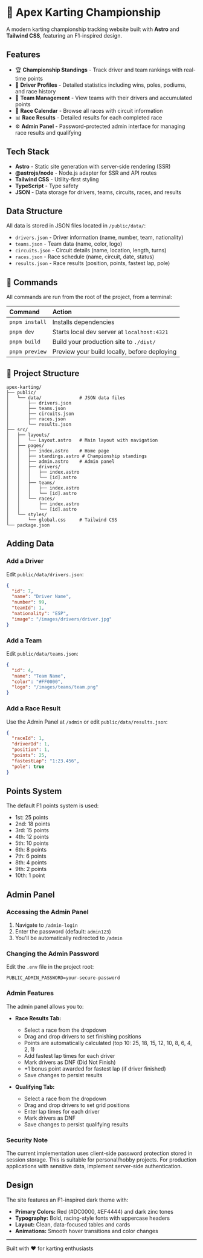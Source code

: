 # 🏁 Apex Karting Championship

A modern karting championship tracking website built with **Astro** and **Tailwind CSS**, featuring an F1-inspired design.

## Features

- 🏆 **Championship Standings** - Track driver and team rankings with real-time points
- 👤 **Driver Profiles** - Detailed statistics including wins, poles, podiums, and race history
- 👥 **Team Management** - View teams with their drivers and accumulated points
- 🏁 **Race Calendar** - Browse all races with circuit information
- 📊 **Race Results** - Detailed results for each completed race
- ⚙️ **Admin Panel** - Password-protected admin interface for managing race results and qualifying

## Tech Stack

- **Astro** - Static site generation with server-side rendering (SSR)
- **@astrojs/node** - Node.js adapter for SSR and API routes
- **Tailwind CSS** - Utility-first styling
- **TypeScript** - Type safety
- **JSON** - Data storage for drivers, teams, circuits, races, and results

## Data Structure

All data is stored in JSON files located in `/public/data/`:

- `drivers.json` - Driver information (name, number, team, nationality)
- `teams.json` - Team data (name, color, logo)
- `circuits.json` - Circuit details (name, location, length, turns)
- `races.json` - Race schedule (name, circuit, date, status)
- `results.json` - Race results (position, points, fastest lap, pole)

## 🧞 Commands

All commands are run from the root of the project, from a terminal:

| Command                   | Action                                           |
| :------------------------ | :----------------------------------------------- |
| `pnpm install`             | Installs dependencies                            |
| `pnpm dev`             | Starts local dev server at `localhost:4321`      |
| `pnpm build`           | Build your production site to `./dist/`          |
| `pnpm preview`         | Preview your build locally, before deploying     |

## 🚀 Project Structure

```
apex-karting/
├── public/
│   └── data/              # JSON data files
│       ├── drivers.json
│       ├── teams.json
│       ├── circuits.json
│       ├── races.json
│       └── results.json
├── src/
│   ├── layouts/
│   │   └── Layout.astro   # Main layout with navigation
│   ├── pages/
│   │   ├── index.astro    # Home page
│   │   ├── standings.astro # Championship standings
│   │   ├── admin.astro    # Admin panel
│   │   ├── drivers/
│   │   │   ├── index.astro
│   │   │   └── [id].astro
│   │   ├── teams/
│   │   │   ├── index.astro
│   │   │   └── [id].astro
│   │   └── races/
│   │       ├── index.astro
│   │       └── [id].astro
│   └── styles/
│       └── global.css     # Tailwind CSS
└── package.json
```

## Adding Data

### Add a Driver

Edit `public/data/drivers.json`:

```json
{
  "id": 7,
  "name": "Driver Name",
  "number": 99,
  "teamId": 1,
  "nationality": "ESP",
  "image": "/images/drivers/driver.jpg"
}
```

### Add a Team

Edit `public/data/teams.json`:

```json
{
  "id": 4,
  "name": "Team Name",
  "color": "#FF0000",
  "logo": "/images/teams/team.png"
}
```

### Add a Race Result

Use the Admin Panel at `/admin` or edit `public/data/results.json`:

```json
{
  "raceId": 1,
  "driverId": 1,
  "position": 1,
  "points": 25,
  "fastestLap": "1:23.456",
  "pole": true
}
```

## Points System

The default F1 points system is used:

- 1st: 25 points
- 2nd: 18 points
- 3rd: 15 points
- 4th: 12 points
- 5th: 10 points
- 6th: 8 points
- 7th: 6 points
- 8th: 4 points
- 9th: 2 points
- 10th: 1 point

## Admin Panel

### Accessing the Admin Panel

1. Navigate to `/admin-login`
2. Enter the password (default: `admin123`)
3. You'll be automatically redirected to `/admin`

### Changing the Admin Password

Edit the `.env` file in the project root:

```env
PUBLIC_ADMIN_PASSWORD=your-secure-password
```

### Admin Features

The admin panel allows you to:

- **Race Results Tab:**
  - Select a race from the dropdown
  - Drag and drop drivers to set finishing positions
  - Points are automatically calculated (top 10: 25, 18, 15, 12, 10, 8, 6, 4, 2, 1)
  - Add fastest lap times for each driver
  - Mark drivers as DNF (Did Not Finish)
  - +1 bonus point awarded for fastest lap (if driver finished)
  - Save changes to persist results

- **Qualifying Tab:**
  - Select a race from the dropdown
  - Drag and drop drivers to set grid positions
  - Enter lap times for each driver
  - Mark drivers as DNF
  - Save changes to persist qualifying results

### Security Note

The current implementation uses client-side password protection stored in session storage. This is suitable for personal/hobby projects. For production applications with sensitive data, implement server-side authentication.

## Design

The site features an F1-inspired dark theme with:

- **Primary Colors:** Red (#DC0000, #EF4444) and dark zinc tones
- **Typography:** Bold, racing-style fonts with uppercase headers
- **Layout:** Clean, data-focused tables and cards
- **Animations:** Smooth hover transitions and color changes

---

Built with ❤️ for karting enthusiasts

